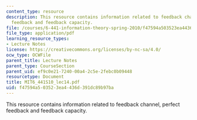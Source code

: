 ```yaml
---
content_type: resource
description: This resource contains information related to feedback channel, perfect
  feedback and feedback capacity.
file: /courses/6-441-information-theory-spring-2010/f47594a503523ea4436d391dc89b97ba_MIT6_441S10_lec14.pdf
file_type: application/pdf
learning_resource_types:
- Lecture Notes
license: https://creativecommons.org/licenses/by-nc-sa/4.0/
ocw_type: OCWFile
parent_title: Lecture Notes
parent_type: CourseSection
parent_uid: ef9c0e21-7240-00a4-2c5e-2febc0b09448
resourcetype: Document
title: MIT6_441S10_lec14.pdf
uid: f47594a5-0352-3ea4-436d-391dc89b97ba
---
```

This resource contains information related to feedback channel, perfect feedback and feedback capacity.